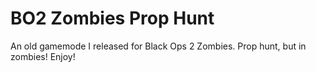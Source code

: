# BO2 Zombies Prop Hunt
An old gamemode I released for Black Ops 2 Zombies. Prop hunt, but in zombies! Enjoy!
